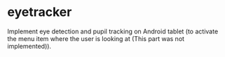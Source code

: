 eyetracker
==========

Implement eye detection and pupil tracking on Android tablet (to activate the menu item where the user is looking at
(This part was not implemented)).
